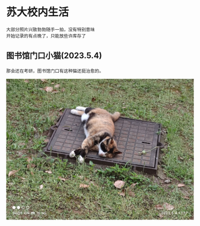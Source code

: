 # 苏大校内生活
    大部分照片兴致勃勃随手一拍，没有特别意味
    开始记录的有点晚了，只能放些许库存了

## 图书馆门口小猫(2023.5.4)
    那会还在考研，图书馆门口有这种猫还挺治愈的。
![alt text](../../source/图书馆门口小猫.jpg)

